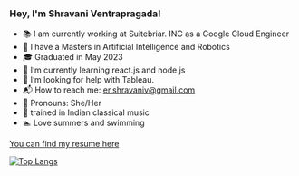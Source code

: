 ### Hey, I'm Shravani Ventrapragada! 

- :books: I am currently working at Suitebriar. INC as a Google Cloud Engineer
- :school_satchel: I have a Masters in Artificial Intelligence and Robotics
- :mortar_board: Graduated in May 2023
- 🌱 I’m currently learning react.js and node.js
- :hatching_chick: I’m looking for help with Tableau.
- :mailbox_with_mail: How to reach me: er.shravaniv@gmail.com
- :woman: Pronouns: She/Her
- :musical_score: trained in Indian classical music
- :swimmer: Love summers and swimming

[You can find my resume here](https://drive.google.com/file/d/1V4slRmOaaRrJueACn3drptLXExzWV3KN/view?usp=sharing)

[![Top Langs](https://github-readme-stats.vercel.app/api/top-langs/?username=ssventra&layout=compact&theme=vision-friendly-dark)](https://github.com/anuraghazra/github-readme-stats)  
